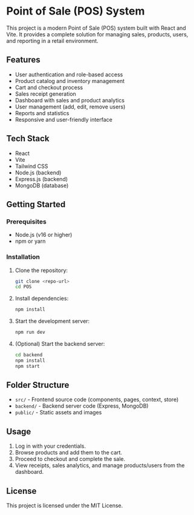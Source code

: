 
# Point of Sale (POS) System

This project is a modern Point of Sale (POS) system built with React and Vite. It provides a complete solution for managing sales, products, users, and reporting in a retail environment.

## Features

- User authentication and role-based access
- Product catalog and inventory management
- Cart and checkout process
- Sales receipt generation
- Dashboard with sales and product analytics
- User management (add, edit, remove users)
- Reports and statistics
- Responsive and user-friendly interface

## Tech Stack

- React
- Vite
- Tailwind CSS
- Node.js (backend)
- Express.js (backend)
- MongoDB (database)

## Getting Started

### Prerequisites
- Node.js (v16 or higher)
- npm or yarn

### Installation
1. Clone the repository:
	```sh
	git clone <repo-url>
	cd POS
	```
2. Install dependencies:
	```sh
	npm install
	```
3. Start the development server:
	```sh
	npm run dev
	```
4. (Optional) Start the backend server:
	```sh
	cd backend
	npm install
	npm start
	```

## Folder Structure

- `src/` - Frontend source code (components, pages, context, store)
- `backend/` - Backend server code (Express, MongoDB)
- `public/` - Static assets and images

## Usage

1. Log in with your credentials.
2. Browse products and add them to the cart.
3. Proceed to checkout and complete the sale.
4. View receipts, sales analytics, and manage products/users from the dashboard.

## License

This project is licensed under the MIT License.
